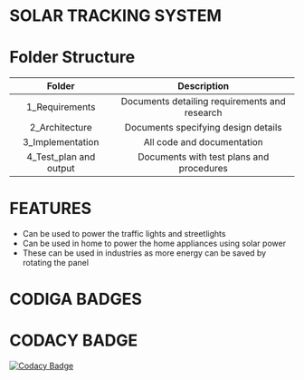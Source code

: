 # SOLAR TRACKING SYSTEM

# Folder Structure
|Folder|	Description|
|:---:|:---:|
|1_Requirements|	Documents detailing requirements and research|
|2_Architecture|	Documents specifying design details|
|3_Implementation	|All code and documentation|
|4_Test_plan and output|	Documents with test plans and procedures|
# FEATURES
* Can be used to power the traffic lights and streetlights
* Can be used in home to power the home appliances using solar power
* These can be used in industries as more energy can be saved by rotating the panel
# CODIGA BADGES

# CODACY BADGE
[![Codacy Badge](https://app.codacy.com/project/badge/Grade/66f01ae6808c48a4a3c81d4efec35612)](https://www.codacy.com/gh/tamilarasan2001/M2-EmbSys-project/dashboard?utm_source=github.com&amp;utm_medium=referral&amp;utm_content=tamilarasan2001/M2-EmbSys-project&amp;utm_campaign=Badge_Grade)

